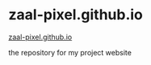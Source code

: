 # zaal-pixel.github.io

[zaal-pixel.github.io](https://www.youtube.com/)

the repository for my project website
